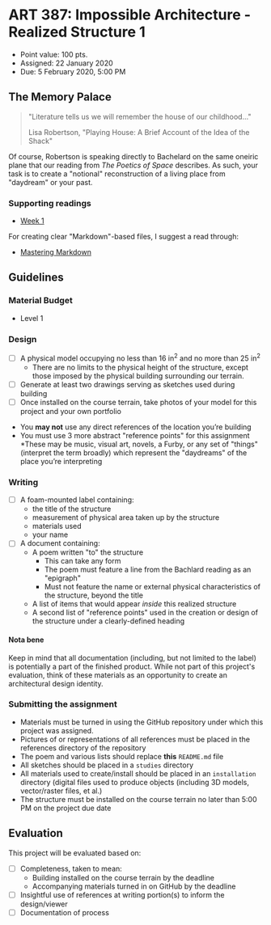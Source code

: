 # ART 387: Impossible Architecture - Realized Structure 1

* Point value: 100 pts.
* Assigned: 22 January 2020
* Due: 5 February 2020, 5:00 PM

## The Memory Palace

> "Literature tells us we will remember the house of our childhood..."
>
> Lisa Robertson, "Playing House: A Brief Account of the Idea of the Shack"

Of course, Robertson is speaking directly to Bachelard on the same oneiric plane that our reading from _The Poetics of Space_ describes. As such, your task is to create a "notional" reconstruction of a living place from "daydream" or your past.

### Supporting readings

* [Week 1](https://github.com/allegheny-college-art-387-spring-2020/course-materials/tree/master/Readings/Week%201)

For creating clear "Markdown"-based files, I suggest a read through:

* [Mastering Markdown](https://guides.github.com/features/mastering-markdown/)

## Guidelines

### Material Budget

* Level 1

### Design

- [ ] A physical model occupying no less than 16 in<sup>2</sup> and no more than 25 in<sup>2</sup>
    * There are no limits to the physical height of the structure, except those imposed by the physical building surrounding our terrain.
- [ ] Generate at least two drawings serving as sketches used during building
- [ ] Once installed on the course terrain, take photos of your model for this project and your own portfolio
* You **may not** use any direct references of the location you’re building
* You must use 3 more abstract "reference points" for this assignment
    *These may be music, visual art, novels, a Furby, or any set of "things" (interpret the term broadly) which represent the "daydreams" of the place you’re interpreting

### Writing

- [ ] A foam-mounted label containing:
    * the title of the structure
    * measurement of physical area taken up by the structure
    * materials used
    * your name
- [ ] A document containing:
    * A poem written "to" the structure
	    * This can take any form
	    * The poem must feature a line from the Bachlard reading as an "epigraph"
		* Must not feature the name or external physical characteristics of the structure, beyond the title
    * A list of items that would appear _inside_ this realized structure
    * A second list of "reference points" used in the creation or design of the structure under a clearly-defined heading

#### Nota bene

Keep in mind that all documentation (including, but not limited to the label) is potentially a part of the finished product. While not part of this project's evaluation, think of these materials as an opportunity to create an architectural design identity.

### Submitting the assignment

* Materials must be turned in using the GitHub repository under which this project was assigned.
* Pictures of or representations of all references must be placed in the references directory of the repository
* The poem and various lists should replace **this** `README.md` file
* All sketches should be placed in a `studies` directory
* All materials used to create/install should be placed in an `installation` directory (digital files used to produce objects (including 3D models, vector/raster files, et al.)
* The structure must be installed on the course terrain no later than 5:00 PM on the project due date

## Evaluation

This project will be evaluated based on:

- [ ] Completeness, taken to mean:
    * Building installed on the course terrain by the deadline
	* Accompanying materials turned in on GitHub by the deadline
- [ ] Insightful use of references at writing portion(s) to inform the design/viewer
- [ ] Documentation of process